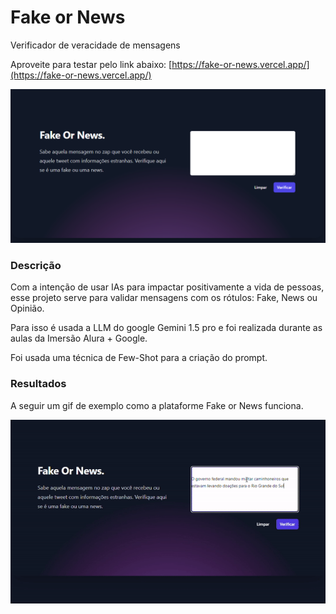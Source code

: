 # Fake or News
Verificador de veracidade de mensagens

Aproveite para testar pelo link abaixo:
[https://fake-or-news.vercel.app/](https://fake-or-news.vercel.app/)

![alt text](image.png)

### Descrição
Com a intenção de usar IAs para impactar positivamente a vida de pessoas, esse projeto serve para validar mensagens com os rótulos: Fake, News ou Opinião.

Para isso é usada a LLM do google Gemini 1.5 pro e foi realizada durante as aulas da Imersão Alura + Google.

Foi usada uma técnica de Few-Shot para a criação do prompt.

### Resultados

A seguir um gif de exemplo como a plataforme Fake or News funciona.

![alt text](fake-or-news.gif)